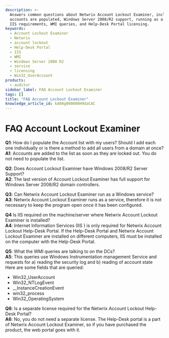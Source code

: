 ```yaml
---
description: >-
  Answers common questions about Netwrix Account Lockout Examiner, including how
  accounts are populated, Windows Server 2008/R2 support, running as a service,
  IIS requirements, WMI queries, and Help-Desk Portal licensing.
keywords:
  - Account Lockout Examiner
  - Netwrix
  - account lockout
  - Help-Desk Portal
  - IIS
  - WMI
  - Windows Server 2008 R2
  - service
  - licensing
  - Win32_UserAccount
products:
  - auditor
sidebar_label: FAQ Account Lockout Examiner
tags: []
title: "FAQ Account Lockout Examiner"
knowledge_article_id: kA00g000000H9daCAC
---
```


# FAQ Account Lockout Examiner

**Q1**: How do I populate the Account list with my users? Should I add each one individually or is there a method to add all users from a domain at once?  
**A1**: Accounts are added to the list as soon as they are locked out. You do not need to populate the list.

**Q2**: Does Account Lockout Examiner have Windows 2008/R2 Server Support?  
**A2**: The last version of Account Lockout Examiner has full support for Windows Server 2008/R2 domain controllers.

**Q3**: Can Netwrix Account Lockout Examiner run as a Windows service?  
**A3**: Netwrix Account Lockout Examiner runs as a service, therefore it is not necessary to keep the program open once it has been configured.

**Q4** Is IIS required on the machine/server where Netwrix Account Lockout Examiner is installed?  
**A4**: Internet Information Services (IIS ) is only required for Netwrix Account Lockout Help-Desk Portal. If the Help-Desk Portal and Netwrix Account Lockout Examiner are installed on different computers, IIS must be installed on the computer with the Help-Desk Portal.

**Q5**: What the WMI queries are talking to on the DCs?  
**A5**: This queries use Windows Instrumentation management Service and requests for a) reading the security log and b) reading of account state Here are some fields that are queried:

- Win32_UserAccount
- Win32_NTLogEvent
- __InstanceCreationEvent
- win32_process
- Win32_OperatingSystem

**Q6**: Is a separate license required for the Netwrix Account Lockout Help-Desk Portal?  
**A6**: No, you do not need a separate license. The Help-Desk portal is a part of Netwrix Account Lockout Examiner, so if you have purchased the product, the web portal goes with it.
